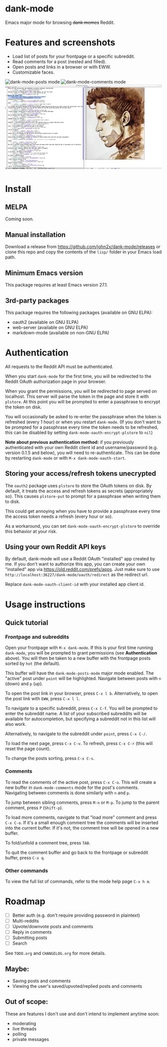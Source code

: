 # dank-mode

Emacs major mode for browsing ~~dank memes~~ Reddit.

# Features and screenshots

- Load list of posts for your frontpage or a specific subreddit.
- Read comments for a post (nested and filled).
- Open posts and links in a browser or with EWW.
- Customizable faces.

![dank-mode-posts mode](screenshots/dank-mode-posts.png)
![dank-mode-comments mode](screenshots/dank-mode-comments.png)
![links](screenshots/link.png)

# Install

## MELPA

Coming soon.

## Manual installation

Download a release from https://github.com/john2x/dank-mode/releases
or clone this repo and copy the contents of the `lisp/` folder in your
Emacs load path.

## Minimum Emacs version

This package requires at least Emacs version 27.1.

## 3rd-party packages

This package requires the following packages (available on GNU ELPA):

- oauth2 (available on GNU ELPA)
- web-server (available on GNU ELPA)
- markdown-mode (available on non-GNU ELPA)

# Authentication

All requests to the Reddit API must be authenticated.

When you start `dank-mode` for the first time, you will be
redirected to the Reddit OAuth authorization page in your browser.

When you grant the permissions, you will be redirected to page served
on localhost. This server will parse the token in the page and store
it with `plstore`. At this point you will be prompted to enter a
passphrase to encrypt the token on disk.

You will occasionally be asked to re-enter the passphrase when the
token is refreshed (every 1 hour) or when you restart `dank-mode`.
(If you don't want to be prompted for a passphrase every time the
token needs to be refreshed, this can be disabled by setting
`dank-mode-oauth-encrypt-plstore` to `nil`)

**Note about previous authentication method:** if you previously
authenticated with your own Reddit client id and username/password
(e.g. version 0.1.5 and below), you will need to re-authenticate.
This can be done by restarting `dank-mode` or with `M-x
dank-mode-oauth-start`.

## Storing your access/refresh tokens unecrypted

The `oauth2` package uses `plstore` to store the OAuth tokens on disk.
By default, it treats the access and refresh tokens as secrets
(appropriately so). This causes `plstore-put` to prompt for a
passphrase when writing them to disk.

This could get annoying when you have to provide a passphrase every
time the access token needs a refresh (every hour or so).

As a workaround, you can set `dank-mode-oauth-encrypt-plstore` to override
this behavior at your risk.

## Using your own Reddit API keys

By default, dank-mode will use a Reddit OAuth "installed" app created
by me. If you don't want to authorize this app, you can create your
own "installed" app via https://old.reddit.com/prefs/apps. Just make
sure to use `http://localhost:36227/dank-mode/oauth/redirect` as the
redirect url.

Replace `dank-mode-oauth-client-id` with your installed app client id.

# Usage instructions

## Quick tutorial

### Frontpage and subreddits

Open your frontpage with `M-x dank-mode`. If this is your first time
running `dank-mode`, you will be prompted to grant permissions (see
**Authentication** above). You will then be taken to a new buffer with
the frontpage posts sorted by `hot` (the default).

This buffer will have the `dank-mode-posts-mode` major mode enabled.
The "active" post under `point` will be highlighted.
Navigate between posts with `n` (down) and `p` (up).

To open the post link in your browser, press `C-x l b`. Alternatively,
to open the post link with `EWW`, press `C-x l l`.

To navigate to a specific subreddit, press `C-x C-f`. You will be
prompted to enter the subreddit name. A list of your subscribed
subreddits will be available for autocompletion, but specifying a
subreddit not in this list will also work.

Alternatively, to navigate to the subreddit under `point`, press `C-x
C-/`.

To load the next page, press `C-x C-v`. To refresh, press `C-x C-r`
(this will reset the page count).

To change the posts sorting, press `C-x C-s`.

### Comments

To read the comments of the active post, press `C-x C-o`. This will
create a new buffer in `dank-mode-comments` mode for the post's comments.
Navigating between comments is done similarly with `n` and `p`.

To jump between sibling comments, press `M-n` or `M-p`.  To jump to
the parent comment, press `P` (`Shift-p`).

To load more comments, navigate to that "load more" comment and press
`C-x C-o`. If it's a small enough comment tree the comments will be
inserted into the current buffer. If it's not, the comment tree will
be opened in a new buffer.

To fold/unfold a comment tree, press `TAB`.

To quit the comment buffer and go back to the frontpage or subreddit
buffer, press `C-x q`.

### Other commands

To view the full list of commands, refer to the mode help page `C-x h m`.

# Roadmap

- [ ] Better auth (e.g. don't require providing password in plaintext)
- [ ] Multi-reddits
- [ ] Upvote/downvote posts and comments
- [ ] Reply in comments
- [ ] Submitting posts
- [ ] Search

See `TODO.org` and `CHANGELOG.org` for more details.

## Maybe:

- Saving posts and comments
- Viewing the user's saved/upvoted/replied posts and comments

## Out of scope:

These are features I don't use and don't intend to implement anytime soon:

- moderating
- live threads
- polling
- private messages
